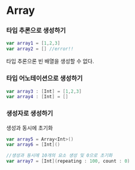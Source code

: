 # Array
### 타입 추론으로 생성하기
```swift
var array1 = [1,2,3]
var array2 = [] //error!!
```
타입 추론으론 빈 배열을 생성할 수 없다.

### 타입 어노테이션으로 생성하기
```swift
var array3 : [Int] = [1,2,3]
var array4 : [Int] = []
```

### 생성자로 생성하기
생성과 동시에 초기화
```swift
var array5 = Array<Int>()
var array6 = [Int]()

//생성과 동시에 10개의 요소 생성 및 0으로 초기화
var array7 = [Int](repeating : 100, count : 0)
```